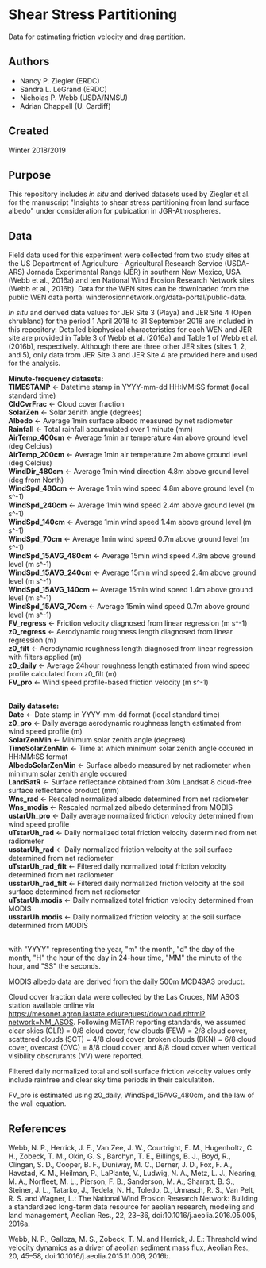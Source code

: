 # Shear Stress Partitioning
Data for estimating friction velocity and drag partition.

## Authors
* Nancy P. Ziegler (ERDC)
* Sandra L. LeGrand (ERDC)
* Nicholas P. Webb (USDA/NMSU) 
* Adrian Chappell (U. Cardiff)

## Created 
Winter 2018/2019

## Purpose
This repository includes *in situ* and derived datasets used by Ziegler et al. for the manuscript "Insights to shear stress partitioning from land surface albedo" under consideration for pubication in JGR-Atmospheres.

## Data
Field data used for this experiment were collected from two study sites at the US Department of Agriculture - Agricultural Research Service (USDA-ARS) Jornada Experimental Range (JER) in southern New Mexico, USA (Webb et al., 2016a) and ten National Wind Erosion Research Network sites (Webb  et  al., 2016b). Data for the WEN sites can be downloaded from the public WEN data portal winderosionnetwork.org/data-portal/public-data.

*In situ* and derived data values for JER Site 3 (Playa) and JER Site 4 (Open shrubland) for the period 1 April 2018 to 31 September 2018 are included in this repository.  Detailed biophysical characteristics for each WEN and JER site are provided in Table 3 of Webb et al. (2016a) and Table 1 of Webb et al. (2016b), respectively. Although there are three other JER sites (sites 1, 2, and 5), only data from JER Site 3 and JER Site 4 are provided here and used for the analysis.  

**Minute-frequency datasets:**<br/>
**TIMESTAMP** <- Datetime stamp in YYYY-mm-dd HH:MM:SS format (local standard time)<br/>
**CldCvrFrac** <- Cloud cover fraction<br/>
**SolarZen** <- Solar zenith angle (degrees) <br/>
**Albedo** <- Average 1min surface albedo measured by net radiometer<br/>
**Rainfall** <- Total rainfall accumulated over 1 minute (mm)<br/>
**AirTemp_400cm** <- Average 1min air temperature 4m above ground level (deg Celcius)<br/>
**AirTemp_200cm** <- Average 1min air temperature 2m above ground level (deg Celcius)<br/>
**WindDir_480cm** <- Average 1min wind direction 4.8m above ground level (deg from North)<br/>
**WindSpd_480cm** <- Average 1min wind speed 4.8m above ground level (m s^-1)<br/>
**WindSpd_240cm** <- Average 1min wind speed 2.4m above ground level (m s^-1)<br/>
**WindSpd_140cm** <- Average 1min wind speed 1.4m above ground level (m s^-1)<br/>
**WindSpd_70cm** <- Average 1min wind speed 0.7m above ground level (m s^-1)<br/>
**WindSpd_15AVG_480cm** <- Average 15min wind speed 4.8m above ground level (m s^-1)<br/>
**WindSpd_15AVG_240cm** <- Average 15min wind speed 2.4m above ground level (m s^-1)<br/>
**WindSpd_15AVG_140cm** <- Average 15min wind speed 1.4m above ground level (m s^-1)<br/>
**WindSpd_15AVG_70cm** <- Average 15min wind speed 0.7m above ground level (m s^-1)<br/>
**FV_regress** <- Friction velocity diagnosed from linear regression (m s^-1)<br/>
**z0_regress** <- Aerodynamic roughness length diagnosed from linear regression (m)<br/>
**z0_filt** <- Aerodynamic roughness length diagnosed from linear regression with filters applied (m)<br/>
**z0_daily** <- Average 24hour roughness length estimated from wind speed profile calculated from z0_filt (m)<br/>
**FV_pro** <- Wind speed profile-based friction velocity (m s^-1)<br/><br/>

**Daily datasets:**<br/>
**Date** <- Date stamp in YYYY-mm-dd format (local standard time)<br/>
**z0_pro** <- Daily average aerodynamic roughness length estimated from wind speed profile (m)<br/>
**SolarZenMin** <- Minimum solar zenith angle (degrees) <br/>
**TimeSolarZenMin** <- Time at which minimum solar zenith angle occured in HH:MM:SS format<br/>
**AlbedoSolarZenMin** <- Surface albedo measured by net radiometer when minimum solar zenith angle occured<br/>
**LandSatR** <- Surface reflectance obtained from 30m Landsat 8 cloud-free surface reflectance product (mm)<br/>
**Wns_rad** <- Rescaled normalized albedo determined from net radiometer<br/>
**Wns_modis** <- Rescaled normalized albedo determined from MODIS <br/>
**ustarUh_pro** <- Daily average normalized friction velocity determined from wind speed profile<br/>
**uTstarUh_rad** <- Daily normalized total friction velocity determined from net radiometer<br/>
**usstarUh_rad** <- Daily normalized friction velocity at the soil surface determined from net radiometer<br/>
**uTstarUh_rad_filt** <- Filtered daily normalized total friction velocity determined from net radiometer<br/>
**usstarUh_rad_filt** <- Filtered daily normalized friction velocity at the soil surface determined from net radiometer<br/>
**uTstarUh.modis** <- Daily normalized total friction velocity determined from MODIS<br/>
**usstarUh.modis** <- Daily normalized friction velocity at the soil surface determined from MODIS<br/><br/>

with "YYYY" representing the year, "m" the month, "d" the day of the month, "H" the hour of the day in 24-hour time, "MM" the minute of the hour, and "SS" the seconds.

MODIS albedo data are derived from the daily 500m MCD43A3 product.

Cloud cover fraction data were collected by the Las Cruces, NM ASOS station available online via https://mesonet.agron.iastate.edu/request/download.phtml?network=NM_ASOS. Following METAR reporting standards, we assumed  clear skies (CLR) = 0/8 cloud cover, few clouds (FEW) = 2/8 cloud cover, scattered clouds (SCT) = 4/8 cloud cover, broken clouds (BKN) = 6/8 cloud cover, overcast (OVC) = 8/8 cloud cover, and 8/8 cloud cover when vertical visibility obscrurants (VV) were reported.

Filtered daily normalized total and soil surface friction velocity values only include rainfree and clear sky time periods in their calculatiton.    

FV_pro is estimated using z0_daily, WindSpd_15AVG_480cm, and the law of the wall equation.

## References
Webb, N. P., Herrick, J. E., Van Zee, J. W., Courtright, E. M., Hugenholtz, C. H., Zobeck, T. M., Okin, G. S., Barchyn, T. E., 
Billings, B. J., Boyd, R., Clingan, S. D., Cooper, B. F., Duniway, M. C., Derner, J. D., Fox, F. A., Havstad, K. M., 
Heilman, P., LaPlante, V., Ludwig, N. A., Metz, L. J., Nearing, M. A., Norfleet, M. L., Pierson, F. B., Sanderson, M. A., 
Sharratt, B. S., Steiner, J. L., Tatarko, J., Tedela, N. H., Toledo, D., Unnasch, R. S., Van Pelt, R. S. and Wagner, L.: The 
National Wind Erosion Research Network: Building a standardized long-term data resource for aeolian research, modeling and land management, Aeolian Res., 22, 23–36, doi:10.1016/j.aeolia.2016.05.005, 2016a.

Webb, N. P., Galloza, M. S., Zobeck, T. M. and Herrick, J. E.: Threshold wind velocity dynamics as a driver of aeolian sediment mass flux, Aeolian Res., 20, 45–58, doi:10.1016/j.aeolia.2015.11.006, 2016b.
